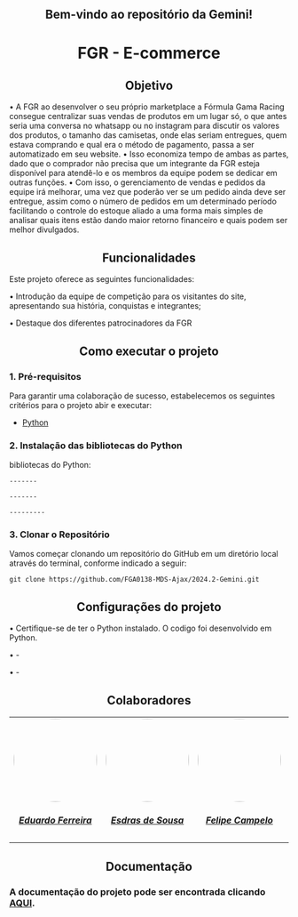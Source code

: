<!-- Título centralizado -->
<div align="center">
  <h2>Bem-vindo ao repositório da Gemini! </h2>
</div> 

<!-- Título centralizado -->
<div align="center">
  <h1> FGR - E-commerce <sub style="font-size:10px;"></sub></h1>
</div>

<!-- Título centralizado -->
<div align="center">
  <h2>  Objetivo </h2>
</div> 

• A FGR ao desenvolver o seu próprio marketplace a Fórmula Gama Racing consegue centralizar suas vendas de produtos em um lugar só, o que antes seria uma conversa no whatsapp ou no instagram para discutir os valores dos produtos, o tamanho das camisetas, onde elas seriam entregues, quem estava comprando e qual era o método de pagamento, passa a ser automatizado em seu website. </h1>
• Isso economiza tempo de ambas as partes, dado que o comprador não precisa que um integrante da FGR esteja disponível para atendê-lo e os membros da equipe podem se dedicar em outras funções.
• Com isso, o gerenciamento de vendas e pedidos da equipe irá melhorar, uma vez que poderão ver se um pedido ainda deve ser entregue, assim como o número de pedidos em um determinado período facilitando o controle do estoque aliado a uma forma mais simples de analisar quais itens estão dando maior retorno financeiro e quais podem ser melhor divulgados.

<!-- Título centralizado -->
<div align="center">
  <h2> Funcionalidades </h2>
</div> 

Este projeto oferece as seguintes funcionalidades:

• Introdução da equipe de competição para os visitantes do site, apresentando sua história, conquistas e integrantes;

• Destaque dos diferentes patrocinadores da FGR

<!-- Título centralizado -->
<div align="center">
  <h2> Como executar o projeto </h2>
</div> 

### 1. Pré-requisitos
Para garantir uma colaboração de sucesso, estabelecemos os seguintes critérios para o projeto abir e executar:
- [Python](https://www.python.org/downloads/)

  

<!--- 
```
npm install -g create-react-app
``` 
--->

<!-- Adiciona a lista de bibliotecas para copiar -->
### 2. Instalação das bibliotecas do Python
bibliotecas do Python:
```
-------
```
```
-------
```
```
---------
```


<!-- Adiciona a funçao de copiar o link do repositorio -->
### 3. Clonar o Repositório
Vamos começar clonando um repositório do GitHub em um diretório local através do terminal, conforme indicado a seguir:
```
git clone https://github.com/FGA0138-MDS-Ajax/2024.2-Gemini.git
```
  	
  
<div align="center">
  <h2> Configurações do projeto </h2>
</div>

• Certifique-se de ter o Python instalado. O codigo foi desenvolvido em Python.
  
• -

• -  

<!--- 
• É necessário ter o Node.js e o NPM instalados para usar o React. 
---> 

<div align="center">
  <h2> Colaboradores </h2>
</div>   
<center>
<table style="margin-left: auto; margin-right: auto;">
    <tr>
        <td align="center">
            <a href="https://github.com/eduardoferre">
                <img style="border-radius: 50%;" src="https://avatars.githubusercontent.com/u/67663168?v=4" width="150px;"/>
                <h5 href = "https://github.com/andre-maia51" class="text-center">Eduardo Ferreira</h5>
            </a>
        </td>
        <td align="center">
            <a href="https://github.com/Edzada">
                <img style="border-radius: 50%;" src="https://avatars.githubusercontent.com/u/122990164?v=4" width="150px;"/>
                <h5 class="text-center">Esdras de Sousa</h5>
            </a>
        </td>
        <td align="center">
            <a href="https://github.com/felipeacampelo">
                <img style="border-radius: 50%;" src="https://avatars.githubusercontent.com/u/169858938?v=4" width="150px;"/>
                <h5 class="text-center">Felipe Campelo</h5>
            </a>
        </td>
        </td>
        <td align="center">
            <a href="https://github.com/jv-ibiapina">
                <img style="border-radius: 50%;" src="https://avatars.githubusercontent.com/u/151571305?v=4" width="150px;"/>
                <h5 class="text-center">João Vitor Sales</h5>
            </a>
        </td>
        <td align="center">
            <a href="https://github.com/luizfaria1989">
                <img style="border-radius: 50%;" src="https://avatars.githubusercontent.com/u/90045018?v=4" width="150px;"/>
                <h5 class="text-center">Luiz Guilherme</h5>
            </a>
        </td>
          <td align="center">
            <a href="https://github.com/iBizu">
                <img style="border-radius: 50%;" src="https://avatars.githubusercontent.com/u/108238526?v=4" width="150px;"/>
                <h5 class="text-center">Matheus Menezes</h5>
            </a>
        </td>
          <td align="center">
            <a href="https://github.com/miguelpiresgomes25">
                <img style="border-radius: 50%;" src="https://avatars.githubusercontent.com/u/119467483?v=4" width="150px;"/>
                <h5 class="text-center">Miguel Pires</h5>
            </a>
        </td>
         <td align="center">
            <a href="https://github.com/pedrorocharfl">
                <img style="border-radius: 50%;" src="https://avatars.githubusercontent.com/u/144711802?v=4" width="150px;"/>
                <h5 class="text-center">Pedro Rocha</h5>
            </a>
        </td>
        <td align="center">
            <a href="https://github.com/audittmega">
                <img style="border-radius: 50%;" src="https://avatars.githubusercontent.com/u/143733162?v=4" width="150px;"/>
                <h5 class="text-center">Thiago Tonin</h5>
            </a>
        </td>
        <td align="center">
            <a href="https://github.com/uires2023">
                <img style="border-radius: 50%;" src="https://avatars.githubusercontent.com/u/88348553?v=4" width="150px;"/>
                <h5 class="text-center">Uires Carlos</h5>
            </a>
        </td>
    
</table>
</center>
<table>
  <tr>


<div align="center">
  <h2> Documentação </h2>
</div> 
 

### A documentação do projeto pode ser encontrada clicando [AQUI](https://fga0138-mds-ajax.github.io/2024.2-Gemini/).
